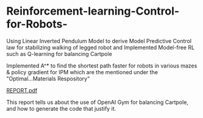 # Reinforcement-learning-Control-for-Robots-

Using Linear Inverted Pendulum Model to derive Model Predictive Control law for stabilizing walking of legged robot and Implemented Model-free RL such as Q-learning for balancing Cartpole 

Implemented A^* to find the shortest path faster for robots in various mazes & policy gradient for IPM which are the mentioned under the "Optimal...Materials Respository" 

[REPORT.pdf](https://github.com/saloni2509/Reinforcement-learning-Control-for-Robots-/files/6988914/REPORT.pdf)

This report tells us about the use of OpenAI Gym for balancing Cartpole, and how to generate the code that justify it. 
